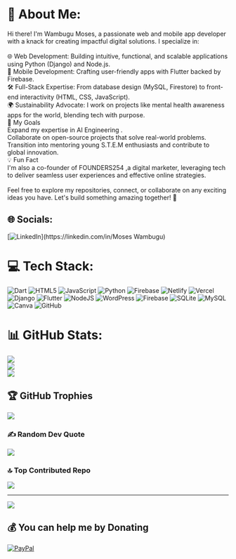 # 💫 About Me:
Hi there! I'm Wambugu Moses, a passionate web and mobile app developer with a knack for creating impactful digital solutions. I specialize in:<br><br>🌐 Web Development: Building intuitive, functional, and scalable applications using Python (Django) and Node.js.<br>📱 Mobile Development: Crafting user-friendly apps with Flutter backed by Firebase.<br>🛠 Full-Stack Expertise: From database design (MySQL, Firestore) to front-end interactivity (HTML, CSS, JavaScript).<br>🌍 Sustainability Advocate: I work on projects like mental health awareness apps for the world, blending tech with purpose.<br>🚀 My Goals<br>Expand my expertise in AI Engineering .<br>Collaborate on open-source projects that solve real-world problems.<br>Transition into mentoring young S.T.E.M enthusiasts and contribute to global innovation.<br>💡 Fun Fact<br>I'm also a co-founder of FOUNDERS254 ,a digital marketer, leveraging tech to deliver seamless user experiences and effective online strategies.<br><br>Feel free to explore my repositories, connect, or collaborate on any exciting ideas you have. Let's build something amazing together! 🎉


## 🌐 Socials:
[![LinkedIn]([https://img.shields.io/badge/LinkedIn-%230077B5.svg?logo=linkedin&logoColor=white](https://www.linkedin.com/in/moses-wambugu-a33a662b1/))](https://linkedin.com/in/Moses Wambugu) 

# 💻 Tech Stack:
![Dart](https://img.shields.io/badge/dart-%230175C2.svg?style=for-the-badge&logo=dart&logoColor=white) ![HTML5](https://img.shields.io/badge/html5-%23E34F26.svg?style=for-the-badge&logo=html5&logoColor=white) ![JavaScript](https://img.shields.io/badge/javascript-%23323330.svg?style=for-the-badge&logo=javascript&logoColor=%23F7DF1E) ![Python](https://img.shields.io/badge/python-3670A0?style=for-the-badge&logo=python&logoColor=ffdd54) ![Firebase](https://img.shields.io/badge/firebase-%23039BE5.svg?style=for-the-badge&logo=firebase) ![Netlify](https://img.shields.io/badge/netlify-%23000000.svg?style=for-the-badge&logo=netlify&logoColor=#00C7B7) ![Vercel](https://img.shields.io/badge/vercel-%23000000.svg?style=for-the-badge&logo=vercel&logoColor=white) ![Django](https://img.shields.io/badge/django-%23092E20.svg?style=for-the-badge&logo=django&logoColor=white) ![Flutter](https://img.shields.io/badge/Flutter-%2302569B.svg?style=for-the-badge&logo=Flutter&logoColor=white) ![NodeJS](https://img.shields.io/badge/node.js-6DA55F?style=for-the-badge&logo=node.js&logoColor=white) ![WordPress](https://img.shields.io/badge/WordPress-%23117AC9.svg?style=for-the-badge&logo=WordPress&logoColor=white) ![Firebase](https://img.shields.io/badge/firebase-a08021?style=for-the-badge&logo=firebase&logoColor=ffcd34) ![SQLite](https://img.shields.io/badge/sqlite-%2307405e.svg?style=for-the-badge&logo=sqlite&logoColor=white) ![MySQL](https://img.shields.io/badge/mysql-4479A1.svg?style=for-the-badge&logo=mysql&logoColor=white) ![Canva](https://img.shields.io/badge/Canva-%2300C4CC.svg?style=for-the-badge&logo=Canva&logoColor=white) ![GitHub](https://img.shields.io/badge/github-%23121011.svg?style=for-the-badge&logo=github&logoColor=white)
# 📊 GitHub Stats:
![](https://github-readme-stats.vercel.app/api?username=polymathh&theme=dark&hide_border=false&include_all_commits=false&count_private=false)<br/>
![](https://github-readme-streak-stats.herokuapp.com/?user=polymathh&theme=dark&hide_border=false)<br/>
![](https://github-readme-stats.vercel.app/api/top-langs/?username=polymathh&theme=dark&hide_border=false&include_all_commits=false&count_private=false&layout=compact)

## 🏆 GitHub Trophies
![](https://github-profile-trophy.vercel.app/?username=polymathh&theme=radical&no-frame=false&no-bg=true&margin-w=4)

### ✍️ Random Dev Quote
![](https://quotes-github-readme.vercel.app/api?type=horizontal&theme=radical)

### 🔝 Top Contributed Repo
![](https://github-contributor-stats.vercel.app/api?username=polymathh&limit=5&theme=dark&combine_all_yearly_contributions=true)

---
[![](https://visitcount.itsvg.in/api?id=polymathh&icon=0&color=0)](https://visitcount.itsvg.in)

  ## 💰 You can help me by Donating
  [![PayPal](https://img.shields.io/badge/PayPal-00457C?style=for-the-badge&logo=paypal&logoColor=white)](https://paypal.me/wambugum110@gmail.com) 

  
<!-- Proudly created with GPRM ( https://gprm.itsvg.in ) -->
